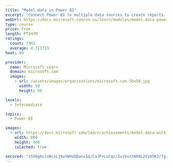 ```yaml
---
title: "Model data in Power BI"
excerpt: "Connect Power BI to multiple data sources to create reports. Define the relationship between your data sources."
webUrl: https://docs.microsoft.com/en-us/learn/modules/model-data-power-bi/
type: course
price: Free
length: PT1H7M
ratings:
  count: 7302
  average: 4.711723
heat: 69

provider:
  name: Microsoft Learn
  domain: microsoft.com
  images:
    - url: /assets/images/organizations/microsoft.com-50x50.jpg
      width: 50
      height: 50

levels:
  - Intermediate

topics:
  - Power BI

images:
  - url: https://docs.microsoft.com/learn/achievements/model-data-with-power-bi-desktop-social.png
    width: 800
    height: 400
    isCached: true

secured: "zSV8g6cixWcxLjmvXWHoQEwnxIQ/CaJP+Lutqz/Iujbxn3AR8L2Vym5K2/7giwGPH5DG9+/Tob62+ozjKrOxODcBy+2EaA0oWp5xmmuv5tlZ5TFxr7wqi8s7kuA19GRUwHA1+APlXOm+yxiSEXVv5X1GLQT1Tu7x+nSjQUvfRH5ubOH4etwYlGG8ly3e5hm7v2ulnsA8DjrloQf6BBrvZ8KmTT60HqkjxjJpUk1vfGzXn78saneyXs06e1gr4RTQITVmms7HZP0yQqxHB0gVHOmtiwUH6uNFJUkSGNykaQR8//BHo2Ba5PK1RIkXkmM/YLNQ6fvEH0z5OCa7erZkGdKtwTI7CtBxvMHcVT6WfJwRP71p6ZJ/RHgvnHisS6S39fan57MGIRu9jb9Ve5TRv8q1NaHqzaExYv/JQk1GSx0=;4nFmyy+uZuusVDjhy+vuzA=="
---
```


